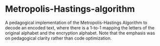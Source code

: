 # Metropolis-Hastings-algorithm

A pedagogical implementation of the Metropolis-Hastings Algorithm to decode an encoded text, where there is a 1-to-1
mapping the letters of the original alphabet and the encryption alphabet. Note that the emphasis was on pedagogical
clarity rather than code optimization.
